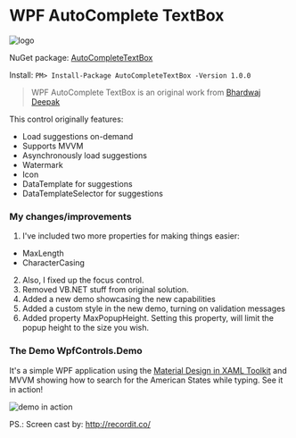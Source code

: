 # WPF AutoComplete TextBox

![logo](https://github.com/quicoli/WPF-AutoComplete-TextBox/blob/develop/AutoCompleteTextBox/Logo/AutoCompleteTextBox.png?raw=true=32px)

NuGet package: [AutoCompleteTextBox](https://www.nuget.org/packages/AutoCompleteTextBox/)

Install:
```PM> Install-Package AutoCompleteTextBox -Version 1.0.0```


>WPF AutoComplete TextBox is an original work from [Bhardwaj Deepak](http://www.codeproject.com/Tips/801004/WPF-AutoComplete-TextBox)

This control originally features:

* Load suggestions on-demand
* Supports MVVM
* Asynchronously load suggestions
* Watermark
* Icon
* DataTemplate for suggestions
* DataTemplateSelector for suggestions

### My changes/improvements

1. I've included two more properties for making things easier:
  * MaxLength
  * CharacterCasing
2. Also, I fixed up the focus control.
3. Removed VB.NET stuff from original solution.
4. Added a new demo showcasing the new capabilities
5. Added a custom style in the new demo, turning on validation messages  
6. Added property MaxPopupHeight. Setting this property, will limit the popup height to the size you wish.

### The Demo WpfControls.Demo

It's a simple WPF application using the [Material Design in XAML Toolkit](http://materialdesigninxaml.net/) and MVVM showing how to search for the American States while typing.  See it in action!

![demo in action](http://g.recordit.co/xhSXhMkSRP.gif "Demo in Action")


PS.: Screen cast by: http://recordit.co/ 

